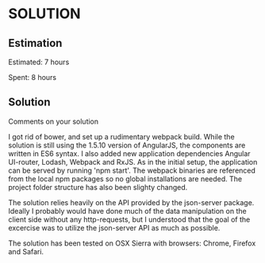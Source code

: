 SOLUTION
========

Estimation
----------
Estimated: 7 hours

Spent: 8 hours


Solution
--------
Comments on your solution

I got rid of bower, and set up a rudimentary webpack build. While the solution is still using the 1.5.10 version of AngularJS, the components are written in ES6 syntax. I also added new application dependencies Angular UI-router, Lodash, Webpack and RxJS. As in the initial setup, the application can be served by running 'npm start'. The webpack binaries are referenced from the local npm packages so no global installations are needed. The project folder structure has also been slighty changed.

The solution relies heavily on the API provided by the json-server package. Ideally I probably would have done much of the data manipulation on the client side without any http-requests, but I understood that the goal of the excercise was to utilize the json-server API as much as possible.

The solution has been tested on OSX Sierra with browsers: Chrome, Firefox and Safari.